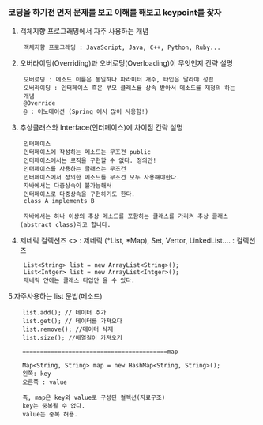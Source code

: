 ### 코딩을 하기전 먼저 문제를 보고 이해를 해보고 keypoint를 찾자

1. 객체지향 프로그래밍에서 자주 사용하는 개념

        객체지향 프로그래밍 : JavaScript, Java, C++, Python, Ruby...

2. 오버라이딩(Overriding)과 오버로딩(Overloading)이 무엇인지 간략 설명

        오버로딩 : 메소드 이름은 동일하나 파라미터 개수, 타입은 달라야 성립
        오버라이딩 : 인터페이스 혹은 부모 클래스를 상속 받아서 메소드를 재정의 하는 
        개념
        @Override
        @ : 어노테이션 (Spring 에서 많이 사용함!)

3. 추상클래스와 Interface(인터페이스)에 차이점 간략 설명

        인터페이스
        인터페이스에 작성하는 메소드는 무조건 public 
        인터페이스에서는 로직을 구현할 수 없다. 정의만!
        인터페이스를 사용하는 클래스는 무조건 
        인터페이스에서 정의한 메소드를 무조건 모두 사용해야한다.
        자바에서는 다중상속이 불가능해서 
        인터페이스로 다중상속을 구현하기도 한다.
        class A implements B

        자바에서는 하나 이상의 추상 메소드를 포함하는 클래스를 가리켜 추상 클래스(abstract class)라고 합니다.


4. 제네릭 컬렉션즈
        <> : 제네릭
        (*List, *Map), Set, Vertor, LinkedList.... : 컬렉션즈

        List<String> list = new ArrayList<String>();
        List<Intger> list = new ArrayList<Intger>();
        제네릭 안에는 클래스 타입만 올 수 있다.

5.자주사용하는 list 문법(메소드)

        list.add(); // 데이터 추가
        list.get(); // 데이터를 가져오다
        list.remove(); //데이터 삭제
        list.size(); //배열길이 가져오기
        
        =========================================map
        
        Map<String, String> map = new HashMap<String, String>();
        왼쪽: key
        오른쪽 : value

        즉, map은 key와 value로 구성된 컬렉션(자료구조)
        key는 중복될 수 없다.
        value는 중복 허용.

 
